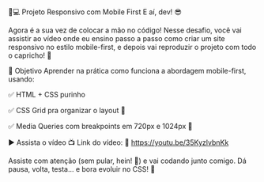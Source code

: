 📱💻 Projeto Responsivo com Mobile First
E aí, dev! 😎

Agora é a sua vez de colocar a mão no código!
Nesse desafio, você vai assistir ao vídeo onde eu ensino passo a passo como criar um site responsivo no estilo mobile-first, e depois vai reproduzir o projeto com todo o capricho! 🚀

🎯 Objetivo
Aprender na prática como funciona a abordagem mobile-first, usando:

✅ HTML + CSS purinho

✅ CSS Grid pra organizar o layout 🧩

✅ Media Queries com breakpoints em 720px e 1024px 📏

▶️ Assista o vídeo
📺 Link do vídeo:
🔗 https://youtu.be/35KyzlvbnKk

Assiste com atenção (sem pular, hein! 👀) e vai codando junto comigo. Dá pausa, volta, testa... e bora evoluir no CSS! 💪
